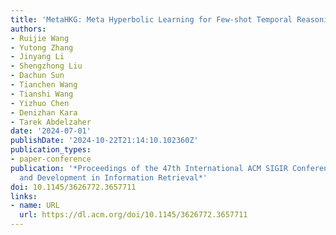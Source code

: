 ```yaml
---
title: 'MetaHKG: Meta Hyperbolic Learning for Few-shot Temporal Reasoning'
authors:
- Ruijie Wang
- Yutong Zhang
- Jinyang Li
- Shengzhong Liu
- Dachun Sun
- Tianchen Wang
- Tianshi Wang
- Yizhuo Chen
- Denizhan Kara
- Tarek Abdelzaher
date: '2024-07-01'
publishDate: '2024-10-22T21:14:10.102360Z'
publication_types:
- paper-conference
publication: '*Proceedings of the 47th International ACM SIGIR Conference on Research
  and Development in Information Retrieval*'
doi: 10.1145/3626772.3657711
links:
- name: URL
  url: https://dl.acm.org/doi/10.1145/3626772.3657711
---
```

